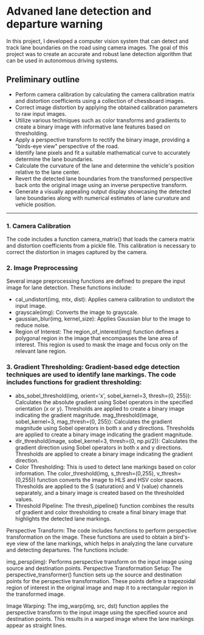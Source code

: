 # Advaned lane detection and departure warning

In this project, I developed a computer vision system that can detect and track lane boundaries on the road using camera images. The goal of this project was to create an accurate and robust lane detection algorithm that can be used in autonomous driving systems.

## Preliminary outline
- Perform camera calibration by calculating the camera calibration matrix and distortion coefficients using a collection of chessboard images.
- Correct image distortion by applying the obtained calibration parameters to raw input images.
- Utilize various techniques such as color transforms and gradients to create a binary image with informative lane features based on thresholding.
- Apply a perspective transform to rectify the binary image, providing a "birds-eye view" perspective of the road.
- Identify lane pixels and fit a suitable mathematical curve to accurately determine the lane boundaries.
- Calculate the curvature of the lane and determine the vehicle's position relative to the lane center.
- Revert the detected lane boundaries from the transformed perspective back onto the original image using an inverse perspective transform.
- Generate a visually appealing output display showcasing the detected lane boundaries along with numerical estimates of lane curvature and vehicle position.

----

### 1. Camera Calibration 
The code includes a function camera_matrix() that loads the camera matrix and distortion coefficients from a pickle file. This calibration is necessary to correct the distortion in images captured by the camera.

### 2. Image Preprocessing
Several image preprocessing functions are defined to prepare the input image for lane detection. These functions include:

- cal_undistort(img, mtx, dist): Applies camera calibration to undistort the input image.
- grayscale(img): Converts the image to grayscale.
- gaussian_blur(img, kernel_size): Applies Gaussian blur to the image to reduce noise.
- Region of Interest: The region_of_interest(img) function defines a polygonal region in the image that encompasses the lane area of interest. This region is used to mask the image and focus only on the relevant lane region.

### 3. Gradient Thresholding: Gradient-based edge detection techniques are used to identify lane markings. The code includes functions for gradient thresholding:

- abs_sobel_threshold(img, orient='x', sobel_kernel=3, thresh=(0, 255)): Calculates the absolute gradient using Sobel operators in the specified orientation (x or y). Thresholds are applied to create a binary image indicating the gradient magnitude.
mag_threshold(image, sobel_kernel=3, mag_thresh=(0, 255)): Calculates the gradient magnitude using Sobel operators in both x and y directions. Thresholds are applied to create a binary image indicating the gradient magnitude.
- dir_threshold(image, sobel_kernel=3, thresh=(0, np.pi/2)): Calculates the gradient direction using Sobel operators in both x and y directions. Thresholds are applied to create a binary image indicating the gradient direction.
- Color Thresholding: This is used to detect lane markings based on color information. The color_threshold(img, s_thresh=(0,255), v_thresh=(0,255)) function converts the image to HLS and HSV color spaces. Thresholds are applied to the S (saturation) and V (value) channels separately, and a binary image is created based on the thresholded values.
- Threshold Pipeline: The thresh_pipeline() function combines the results of gradient and color thresholding to create a final binary image that highlights the detected lane markings.

Perspective Transform: The code includes functions to perform perspective transformation on the image. These functions are used to obtain a bird's-eye view of the lane markings, which helps in analyzing the lane curvature and detecting departures. The functions include:

img_persp(img): Performs perspective transform on the input image using source and destination points.
Perspective Transformation Setup: The perspective_transformer() function sets up the source and destination points for the perspective transformation. These points define a trapezoidal region of interest in the original image and map it to a rectangular region in the transformed image.

Image Warping: The img_warp(img, src, dst) function applies the perspective transform to the input image using the specified source and destination points. This results in a warped image where the lane markings appear as straight lines.

